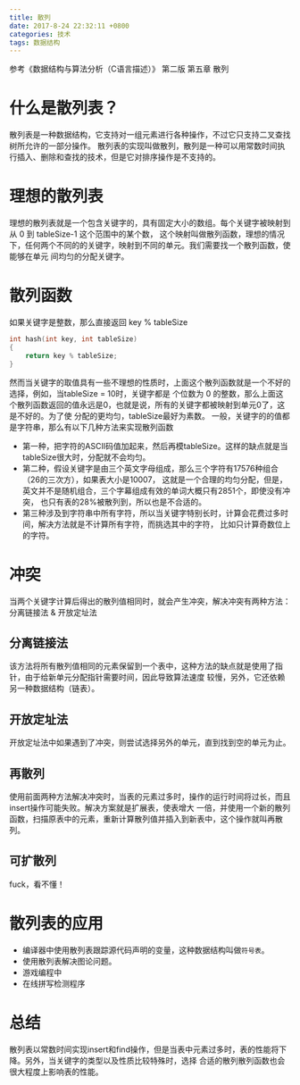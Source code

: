 ```yaml
---
title: 散列
date: 2017-8-24 22:32:11 +0800
categories: 技术
tags: 数据结构
---
```

参考《数据结构与算法分析（C语言描述）》 第二版 第五章 散列

# 什么是散列表？
散列表是一种数据结构，它支持对一组元素进行各种操作，不过它只支持二叉查找树所允许的一部分操作。
散列表的实现叫做散列，散列是一种可以用常数时间执行插入、删除和查找的技术，但是它对排序操作是不支持的。

# 理想的散列表
理想的散列表就是一个包含关键字的，具有固定大小的数组。每个关键字被映射到从 0 到 tableSize-1 这个范围中的某个数，
这个映射叫做散列函数，理想的情况下，任何两个不同的的关键字，映射到不同的单元。我们需要找一个散列函数，使能够在单元
间均匀的分配关键字。

# 散列函数
如果关键字是整数，那么直接返回 key % tableSize
```c
int hash(int key, int tableSize)
{
    return key % tableSize;
}
```
然而当关键字的取值具有一些不理想的性质时，上面这个散列函数就是一个不好的选择，例如，当tableSize = 10时，关键字都是
个位数为 0 的整数，那么上面这个散列函数返回的值永远是0，也就是说，所有的关键字都被映射到单元0了，这是不好的。为了使
分配的更均匀，tableSize最好为素数。
一般，关键字的的值都是字符串，那么有以下几种方法来实现散列函数
+ 第一种，把字符的ASCII码值加起来，然后再模tableSize。这样的缺点就是当tableSize很大时，分配就不会均匀。
+ 第二种，假设关键字是由三个英文字母组成，那么三个字符有17576种组合（26的三次方），如果表大小是10007，
这就是一个合理的均匀分配，但是，英文并不是随机组合，三个字幕组成有效的单词大概只有2851个，即使没有冲突，
也只有表的28%被散列到，所以也是不合适的。
+ 第三种涉及到字符串中所有字符，所以当关键字特别长时，计算会花费过多时间，解决方法就是不计算所有字符，而挑选其中的字符，
比如只计算奇数位上的字符。


# 冲突
当两个关键字计算后得出的散列值相同时，就会产生冲突，解决冲突有两种方法：分离链接法 & 开放定址法

## 分离链接法
该方法将所有散列值相同的元素保留到一个表中，这种方法的缺点就是使用了指针，由于给新单元分配指针需要时间，因此导致算法速度
较慢，另外，它还依赖另一种数据结构（链表）。

## 开放定址法
开放定址法中如果遇到了冲突，则尝试选择另外的单元，直到找到空的单元为止。

## 再散列
使用前面两种方法解决冲突时，当表的元素过多时，操作的运行时间将过长，而且insert操作可能失败。解决方案就是扩展表，使表增大
一倍，并使用一个新的散列函数，扫描原表中的元素，重新计算散列值并插入到新表中，这个操作就叫再散列。

## 可扩散列
fuck，看不懂！


# 散列表的应用
+ 编译器中使用散列表跟踪源代码声明的变量，这种数据结构叫做`符号表`。
+ 使用散列表解决图论问题。
+ 游戏编程中
+ 在线拼写检测程序


# 总结
散列表以常数时间实现insert和find操作，但是当表中元素过多时，表的性能将下降。另外，当关键字的类型以及性质比较特殊时，选择
合适的散列散列函数也会很大程度上影响表的性能。







